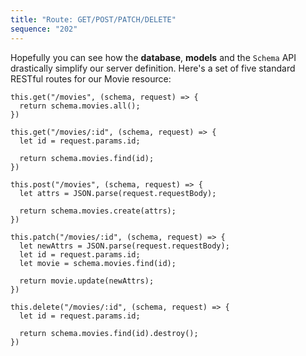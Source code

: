 ```yaml
---
title: "Route: GET/POST/PATCH/DELETE"
sequence: "202"
---
```


Hopefully you can see how the **database**, **models** and the `Schema` API drastically simplify our server definition.
Here's a set of five standard RESTful routes for our Movie resource:

```text
this.get("/movies", (schema, request) => {
  return schema.movies.all();
})

this.get("/movies/:id", (schema, request) => {
  let id = request.params.id;

  return schema.movies.find(id);
})

this.post("/movies", (schema, request) => {
  let attrs = JSON.parse(request.requestBody);

  return schema.movies.create(attrs);
})

this.patch("/movies/:id", (schema, request) => {
  let newAttrs = JSON.parse(request.requestBody);
  let id = request.params.id;
  let movie = schema.movies.find(id);

  return movie.update(newAttrs);
})

this.delete("/movies/:id", (schema, request) => {
  let id = request.params.id;

  return schema.movies.find(id).destroy();
})
```
